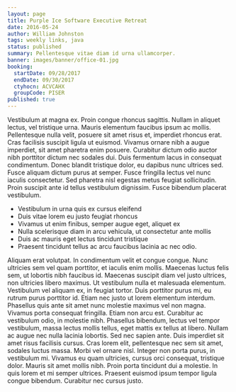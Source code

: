 ```yaml
---
layout: page
title: Purple Ice Software Executive Retreat
date: 2016-05-24
author: William Johnston
tags: weekly links, java
status: published
summary: Pellentesque vitae diam id urna ullamcorper.
banner: images/banner/office-01.jpg
booking:
  startDate: 09/28/2017
  endDate: 09/30/2017
  ctyhocn: ACVCAHX
  groupCode: PISER
published: true
---
```

Vestibulum at magna ex. Proin congue rhoncus sagittis. Nullam in aliquet lectus, vel tristique urna. Mauris elementum faucibus ipsum ac mollis. Pellentesque nulla velit, posuere sit amet risus et, imperdiet rhoncus erat. Cras facilisis suscipit ligula ut euismod. Vivamus ornare nibh a augue imperdiet, sit amet pharetra enim posuere. Curabitur dictum odio auctor nibh porttitor dictum nec sodales dui. Duis fermentum lacus in consequat condimentum. Donec blandit tristique dolor, eu dapibus nunc ultrices sed. Fusce aliquam dictum purus at semper. Fusce fringilla lectus vel nunc iaculis consectetur. Sed pharetra nisl egestas metus feugiat sollicitudin. Proin suscipit ante id tellus vestibulum dignissim. Fusce bibendum placerat vestibulum.

* Vestibulum in urna quis ex cursus eleifend
* Duis vitae lorem eu justo feugiat rhoncus
* Vivamus ut enim finibus, semper augue eget, aliquet ex
* Nulla scelerisque diam in arcu vehicula, ut consectetur ante mollis
* Duis ac mauris eget lectus tincidunt tristique
* Praesent tincidunt tellus ac arcu faucibus lacinia ac nec odio.

Aliquam erat volutpat. In condimentum velit et congue congue. Nunc ultricies sem vel quam porttitor, et iaculis enim mollis. Maecenas luctus felis sem, ut lobortis nibh faucibus id. Maecenas suscipit diam vel justo ultrices, non ultricies libero maximus. Ut vestibulum nulla et malesuada elementum. Vestibulum vel aliquam ex, in feugiat tortor. Duis porttitor purus mi, eu rutrum purus porttitor id. Etiam nec justo ut lorem elementum interdum. Phasellus quis ante sit amet nunc molestie maximus vel non magna.
Vivamus porta consequat fringilla. Etiam non arcu est. Curabitur ac vestibulum odio, in molestie nibh. Phasellus bibendum, lectus vel tempor vestibulum, massa lectus mollis tellus, eget mattis ex tellus at libero. Nullam ac augue nec nulla lacinia lobortis. Sed nec sapien ante. Duis imperdiet sit amet risus facilisis cursus. Cras lorem elit, pellentesque nec sem sit amet, sodales luctus massa. Morbi vel ornare nisl. Integer non porta purus, in vestibulum mi. Vivamus eu quam ultricies, cursus orci consequat, tristique dolor. Mauris sit amet mollis nibh. Proin porta tincidunt dui a molestie. In quis lorem et mi semper ultrices. Praesent euismod ipsum tempor ligula congue bibendum. Curabitur nec cursus justo.
